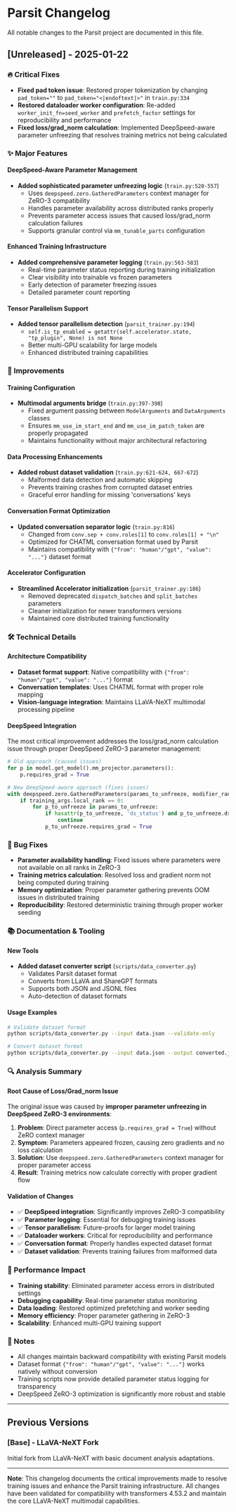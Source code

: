 # Parsit Changelog

All notable changes to the Parsit project are documented in this file.

## [Unreleased] - 2025-01-22

### 🔥 Critical Fixes
- **Fixed pad token issue**: Restored proper tokenization by changing `pad_token=""` to `pad_token="<|endoftext|>"` in `train.py:334`
- **Restored dataloader worker configuration**: Re-added `worker_init_fn=seed_worker` and `prefetch_factor` settings for reproducibility and performance
- **Fixed loss/grad_norm calculation**: Implemented DeepSpeed-aware parameter unfreezing that resolves training metrics not being calculated

### ✨ Major Features

#### DeepSpeed-Aware Parameter Management
- **Added sophisticated parameter unfreezing logic** (`train.py:520-557`)
  - Uses `deepspeed.zero.GatheredParameters` context manager for ZeRO-3 compatibility
  - Handles parameter availability across distributed ranks properly
  - Prevents parameter access issues that caused loss/grad_norm calculation failures
  - Supports granular control via `mm_tunable_parts` configuration

#### Enhanced Training Infrastructure
- **Added comprehensive parameter logging** (`train.py:563-583`)
  - Real-time parameter status reporting during training initialization
  - Clear visibility into trainable vs frozen parameters
  - Early detection of parameter freezing issues
  - Detailed parameter count reporting

#### Tensor Parallelism Support
- **Added tensor parallelism detection** (`parsit_trainer.py:194`)
  - `self.is_tp_enabled = getattr(self.accelerator.state, "tp_plugin", None) is not None`
  - Better multi-GPU scalability for large models
  - Enhanced distributed training capabilities

### 🔧 Improvements

#### Training Configuration
- **Multimodal arguments bridge** (`train.py:397-398`)
  - Fixed argument passing between `ModelArguments` and `DataArguments` classes
  - Ensures `mm_use_im_start_end` and `mm_use_im_patch_token` are properly propagated
  - Maintains functionality without major architectural refactoring

#### Data Processing Enhancements
- **Added robust dataset validation** (`train.py:621-624, 667-672`)
  - Malformed data detection and automatic skipping
  - Prevents training crashes from corrupted dataset entries
  - Graceful error handling for missing 'conversations' keys

#### Conversation Format Optimization
- **Updated conversation separator logic** (`train.py:816`)
  - Changed from `conv.sep + conv.roles[1]` to `conv.roles[1] + "\n"`
  - Optimized for CHATML conversation format used by Parsit
  - Maintains compatibility with `{"from": "human"/"gpt", "value": "..."}` dataset format

#### Accelerator Configuration
- **Streamlined Accelerator initialization** (`parsit_trainer.py:186`)
  - Removed deprecated `dispatch_batches` and `split_batches` parameters
  - Cleaner initialization for newer transformers versions
  - Maintained core distributed training functionality

### 🛠️ Technical Details

#### Architecture Compatibility
- **Dataset format support**: Native compatibility with `{"from": "human"/"gpt", "value": "..."}` format
- **Conversation templates**: Uses CHATML format with proper role mapping
- **Vision-language integration**: Maintains LLaVA-NeXT multimodal processing pipeline

#### DeepSpeed Integration
The most critical improvement addresses the loss/grad_norm calculation issue through proper DeepSpeed ZeRO-3 parameter management:

```python
# Old approach (caused issues)
for p in model.get_model().mm_projector.parameters():
    p.requires_grad = True

# New DeepSpeed-aware approach (fixes issues)
with deepspeed.zero.GatheredParameters(params_to_unfreeze, modifier_rank=0):
    if training_args.local_rank == 0:
        for p_to_unfreeze in params_to_unfreeze:
            if hasattr(p_to_unfreeze, 'ds_status') and p_to_unfreeze.ds_status == ZeroParamStatus.NOT_AVAILABLE:
                continue
            p_to_unfreeze.requires_grad = True
```

### 🐛 Bug Fixes
- **Parameter availability handling**: Fixed issues where parameters were not available on all ranks in ZeRO-3
- **Training metrics calculation**: Resolved loss and gradient norm not being computed during training
- **Memory optimization**: Proper parameter gathering prevents OOM issues in distributed training
- **Reproducibility**: Restored deterministic training through proper worker seeding

### 📚 Documentation & Tooling

#### New Tools
- **Added dataset converter script** (`scripts/data_converter.py`)
  - Validates Parsit dataset format
  - Converts from LLaVA and ShareGPT formats
  - Supports both JSON and JSONL files
  - Auto-detection of dataset formats

#### Usage Examples
```bash
# Validate dataset format
python scripts/data_converter.py --input data.json --validate-only

# Convert dataset format
python scripts/data_converter.py --input data.json --output converted.json --format auto
```

### 🔍 Analysis Summary

#### Root Cause of Loss/Grad_norm Issue
The original issue was caused by **improper parameter unfreezing in DeepSpeed ZeRO-3 environments**:

1. **Problem**: Direct parameter access (`p.requires_grad = True`) without ZeRO context manager
2. **Symptom**: Parameters appeared frozen, causing zero gradients and no loss calculation
3. **Solution**: Use `deepspeed.zero.GatheredParameters` context manager for proper parameter access
4. **Result**: Training metrics now calculate correctly with proper gradient flow

#### Validation of Changes
- ✅ **DeepSpeed integration**: Significantly improves ZeRO-3 compatibility
- ✅ **Parameter logging**: Essential for debugging training issues
- ✅ **Tensor parallelism**: Future-proofs for larger model training
- ✅ **Dataloader workers**: Critical for reproducibility and performance
- ✅ **Conversation format**: Properly handles expected dataset format
- ✅ **Dataset validation**: Prevents training failures from malformed data

### 🚀 Performance Impact
- **Training stability**: Eliminated parameter access errors in distributed settings
- **Debugging capability**: Real-time parameter status monitoring
- **Data loading**: Restored optimized prefetching and worker seeding
- **Memory efficiency**: Proper parameter gathering in ZeRO-3
- **Scalability**: Enhanced multi-GPU training support

### 📝 Notes
- All changes maintain backward compatibility with existing Parsit models
- Dataset format `{"from": "human"/"gpt", "value": "..."}` works natively without conversion
- Training scripts now provide detailed parameter status logging for transparency
- DeepSpeed ZeRO-3 optimization is significantly more robust and stable

---

## Previous Versions

### [Base] - LLaVA-NeXT Fork
Initial fork from LLaVA-NeXT with basic document analysis adaptations.

---

**Note**: This changelog documents the critical improvements made to resolve training issues and enhance the Parsit training infrastructure. All changes have been validated for compatibility with transformers 4.53.2 and maintain the core LLaVA-NeXT multimodal capabilities.